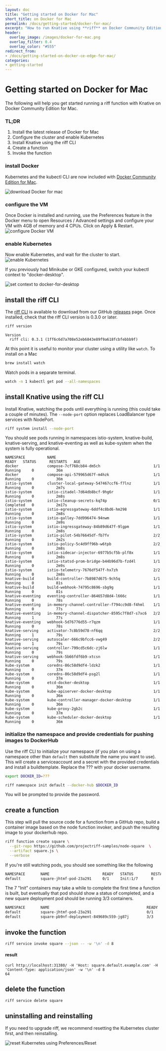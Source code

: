 ```yaml
---
layout: doc
title: "Getting started on Docker for Mac"
short_title: on Docker for Mac
permalink: /docs/getting-started/docker-for-mac/
excerpt: "How to run Knative using **riff** on Docker Community Edition for Mac"
header:
  overlay_image: /images/docker-for-mac.png
  overlay_filter: 0.4
  overlay_color: "#555"
redirect_from:
- /docs/getting-started-on-docker-ce-edge-for-mac/
categories:
- getting-started
---
```


# Getting started on Docker for Mac

The following will help you get started running a riff function with Knative on Docker Community Edition for Mac.

### TL;DR

1. Install the latest release of Docker for Mac
1. Configure the cluster and enable Kubernetes
1. Install Knative using the riff CLI
1. Create a function
1. Invoke the function

### install Docker

Kubernetes and the kubectl CLI are now included with [Docker Community Edition for Mac](https://store.docker.com/editions/community/docker-ce-desktop-mac).

![download Docker for mac](/images/docker-for-mac-download.png)

### configure the VM

Once Docker is installed and running, use the Preferences feature in the Docker menu to open Resources / Advanced settings and configure your VM with 4GB of memory and 4 CPUs. Click on Apply & Restart.
![configure Docker VM](/images/docker-for-mac-vm-config-4gb.png)

### enable Kubernetes

Now enable Kubernetes, and wait for the cluster to start.
![enable Kubernetes](/images/docker-for-mac-kubernetes.png)

If you previously had Minikube or GKE configured, switch your kubectl context to "docker-desktop".

![set context to docker-for-desktop](/images/docker-for-mac-context.png)

## install the riff CLI

The [riff CLI](https://github.com/projectriff/riff/) is available to download from our GitHub [releases](https://github.com/projectriff/riff/releases) page. Once installed, check that the riff CLI version is 0.3.0 or later.

```sh
riff version
```
```
Version
  riff cli: 0.3.1 (1ff6c6d7a708e52eb6843e89f9a618fcbfebbb9f)
```

At this point it is useful to monitor your cluster using a utility like `watch`. To install on a Mac

```sh
brew install watch
```

Watch pods in a separate terminal.

```sh
watch -n 1 kubectl get pod --all-namespaces
```

## install Knative using the riff CLI

Install Knative, watching the pods until everything is running (this could take a couple of minutes). The `--node-port` option replaces LoadBalancer type services with NodePort.

```sh
riff system install --node-port
```

You should see pods running in namespaces istio-system, knative-build, knative-serving, and knative-eventing as well as kube-system when the system is fully operational. 

```
NAMESPACE          NAME                                            READY   STATUS      RESTARTS   AGE
docker             compose-7cf768cb84-dm5ch                        1/1     Running     0          36m
docker             compose-api-579965d67f-m4hzk                    1/1     Running     0          36m
istio-system       cluster-local-gateway-547467ccf6-f7lnz          1/1     Running     0          2m7s
istio-system       istio-citadel-7d64db8bcf-9hg6r                  1/1     Running     0          2m8s
istio-system       istio-cleanup-secrets-kq74p                     0/1     Completed   0          2m17s
istio-system       istio-egressgateway-6ddf4c8bd6-hm298            1/1     Running     0          2m8s
istio-system       istio-galley-7dd996474-94nwm                    1/1     Running     0          2m9s
istio-system       istio-ingressgateway-84b89d647f-9lgpm           1/1     Running     0          2m8s
istio-system       istio-pilot-54b76645df-fb7fv                    2/2     Running     0          2m2s
istio-system       istio-policy-5c4d9ff96b-w6tpb                   2/2     Running     0          2m8s
istio-system       istio-sidecar-injector-6977b5cf5b-plf8x         1/1     Running     0          2m8s
istio-system       istio-statsd-prom-bridge-b44b96d7b-fzd4l        1/1     Running     0          2m9s
istio-system       istio-telemetry-7676df547f-hx7zh                2/2     Running     0          2m8s
knative-build      build-controller-7b8987d675-9ch5q               1/1     Running     0          81s
knative-build      build-webhook-74795c8696-sbg9g                  1/1     Running     0          81s
knative-eventing   eventing-controller-864657d8d4-l666c            1/1     Running     0          78s
knative-eventing   in-memory-channel-controller-f794cc9d8-f4hml    1/1     Running     0          77s
knative-eventing   in-memory-channel-dispatcher-8595c7f8d7-s7xc6   2/2     Running     1          77s
knative-eventing   webhook-5d76776d55-r7qzm                        1/1     Running     0          78s
knative-serving    activator-7c8b59d78-nf6qq                       2/2     Running     1          79s
knative-serving    autoscaler-666c9bfcc6-vwg49                     2/2     Running     1          79s
knative-serving    controller-799cd5c6dc-zj6lw                     1/1     Running     0          79s
knative-serving    webhook-5b66fdf6b9-xtcsn                        1/1     Running     0          79s
kube-system        coredns-86c58d9df4-ldzk2                        1/1     Running     0          37m
kube-system        coredns-86c58d9df4-psg2l                        1/1     Running     0          37m
kube-system        etcd-docker-desktop                             1/1     Running     0          36m
kube-system        kube-apiserver-docker-desktop                   1/1     Running     0          36m
kube-system        kube-controller-manager-docker-desktop          1/1     Running     0          36m
kube-system        kube-proxy-2gb2c                                1/1     Running     0          37m
kube-system        kube-scheduler-docker-desktop                   1/1     Running     0          36m
```

### initialize the namespace and provide credentials for pushing images to DockerHub

Use the riff CLI to initialize your namespace (if you plan on using a namespace other than `default` then substitute the name you want to use). This will create a serviceaccount and a secret with the provided credentials and install a buildtemplate. Replace the ??? with your docker username.

```sh
export DOCKER_ID=???
```

```sh
riff namespace init default --docker-hub $DOCKER_ID
```

You will be prompted to provide the password.

## create a function

This step will pull the source code for a function from a GitHub repo, build a container image based on the node function invoker, and push the resulting image to your dockerhub repo.

```sh
riff function create square \
  --git-repo https://github.com/projectriff-samples/node-square  \
  --artifact square.js \
  --verbose
```

If you're still watching pods, you should see something like the following

```sh
NAMESPACE       NAME                        READY   STATUS        RESTARTS   AGE
default         square-jhtmf-pod-23a291     0/1     Init:1/7      0          16s
```

The 7 "Init" containers may take a while to complete the first time a function is built, but eventually that pod should show a status of completed, and a new square deployment pod should be running 3/3 containers.

```sh
NAMESPACE       NAME                                            READY   STATUS      RESTARTS   AGE
default         square-jhtmf-pod-23a291                         0/1     Completed   0          101s
default         square-pb9nf-deployment-849689c559-jg87j        3/3     Running     0          44s
```

## invoke the function

```sh
riff service invoke square --json -- -w '\n' -d 8
```

#### result

```
curl http://localhost:31380/ -H 'Host: square.default.example.com' -H 'Content-Type: application/json' -w '\n' -d 8
64
```

## delete the function

```sh
riff service delete square
```

## uninstalling and reinstalling
If you need to upgrade riff, we recommend resetting the Kubernetes cluster first, and then reinstalling.

![reset Kubernetes using Preferences/Reset](/images/docker-for-mac-reset-kubernetes.png)

